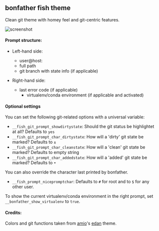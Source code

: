## bonfather fish theme

Clean git theme with homey feel and git-centric features.

![screenshot](http://i.imgur.com/mh7a39d.png)

#### Prompt structure:

* Left-hand side:
	* user@host:
	* full path
	* git branch with state info (if applicable)

* Right-hand side:
	* last error code (if applicable)
        * virtualenv/conda environment (if applicable and activated)

#### Optional settings

You can set the following git-related options with a universal variable:
- `__fish_git_prompt_showdirtystate`: Should the git status be highlightet at all? Defaults to `yes`
- `__fish_git_prompt_char_dirtystate`: How will a 'dirty' git state be marked? Defaults to `±`
- `__fish_git_prompt_char_cleanstate`: How will a 'clean' git state be marked? Defaults to empty string
- `__fish_git_prompt_char_addedstate`: How will a 'added' git state be marked? Defaults to `•`

You can also override the character last printed by bonfather.
- `__fish_prompt_nicepromptchar`: Defaults to `#` for root and to `$` for any other user.

To show the current virtualenv/conda environment in the right prompt, set `__bonfather_show_virtualenv` to `true`.
#### Credits:

Colors and git functions taken from [amio](https://github.com/amio)'s
[edan](https://github.com/bpinto/oh-my-fish/tree/master/themes/edan) theme.
